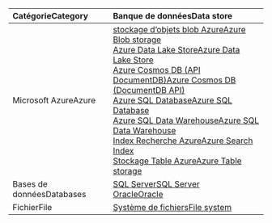| <span data-ttu-id="69ba9-101">**Catégorie**</span><span class="sxs-lookup"><span data-stu-id="69ba9-101">**Category**</span></span> | <span data-ttu-id="69ba9-102">Banque de données</span><span class="sxs-lookup"><span data-stu-id="69ba9-102">Data store</span></span> | 
| :-------- | :----------- | 
| <span data-ttu-id="69ba9-103">Microsoft Azure</span><span class="sxs-lookup"><span data-stu-id="69ba9-103">Azure</span></span> | [<span data-ttu-id="69ba9-104">stockage d’objets blob Azure</span><span class="sxs-lookup"><span data-stu-id="69ba9-104">Azure Blob storage</span></span>](../articles/data-factory/data-factory-azure-blob-connector.md)<br/>[<span data-ttu-id="69ba9-105">Azure Data Lake Store</span><span class="sxs-lookup"><span data-stu-id="69ba9-105">Azure Data Lake Store</span></span>](../articles/data-factory/data-factory-azure-datalake-connector.md)<br/>[<span data-ttu-id="69ba9-106">Azure Cosmos DB (API DocumentDB)</span><span class="sxs-lookup"><span data-stu-id="69ba9-106">Azure Cosmos DB (DocumentDB API)</span></span>](../articles/data-factory/data-factory-azure-documentdb-connector.md)<br/>[<span data-ttu-id="69ba9-107">Azure SQL Database</span><span class="sxs-lookup"><span data-stu-id="69ba9-107">Azure SQL Database</span></span>](../articles/data-factory/data-factory-azure-sql-connector.md)<br/>[<span data-ttu-id="69ba9-108">Azure SQL Data Warehouse</span><span class="sxs-lookup"><span data-stu-id="69ba9-108">Azure SQL Data Warehouse</span></span>](../articles/data-factory/data-factory-azure-sql-data-warehouse-connector.md)<br/>[<span data-ttu-id="69ba9-109">Index Recherche Azure</span><span class="sxs-lookup"><span data-stu-id="69ba9-109">Azure Search Index</span></span>](../articles/data-factory/data-factory-azure-search-connector.md)<br/>[<span data-ttu-id="69ba9-110">Stockage Table Azure</span><span class="sxs-lookup"><span data-stu-id="69ba9-110">Azure Table storage</span></span>](../articles/data-factory/data-factory-azure-table-connector.md) | 
| <span data-ttu-id="69ba9-111">Bases de données</span><span class="sxs-lookup"><span data-stu-id="69ba9-111">Databases</span></span> | [<span data-ttu-id="69ba9-112">SQL Server</span><span class="sxs-lookup"><span data-stu-id="69ba9-112">SQL Server</span></span>](../articles/data-factory/data-factory-sqlserver-connector.md)<br/>[<span data-ttu-id="69ba9-113">Oracle</span><span class="sxs-lookup"><span data-stu-id="69ba9-113">Oracle</span></span>](../articles/data-factory/data-factory-onprem-oracle-connector.md) | 
| <span data-ttu-id="69ba9-114">Fichier</span><span class="sxs-lookup"><span data-stu-id="69ba9-114">File</span></span> | [<span data-ttu-id="69ba9-115">Système de fichiers</span><span class="sxs-lookup"><span data-stu-id="69ba9-115">File system</span></span>](../articles/data-factory/data-factory-onprem-file-system-connector.md) |
